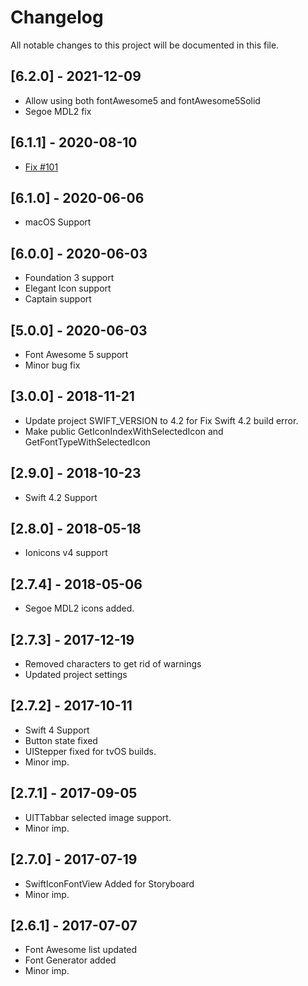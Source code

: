 # Changelog
All notable changes to this project will be documented in this file.

## [6.2.0] - 2021-12-09
- Allow using both fontAwesome5 and fontAwesome5Solid
- Segoe MDL2 fix

## [6.1.1] - 2020-08-10
- [Fix #101](https://useiconic.com/open/)

## [6.1.0] - 2020-06-06
- macOS Support

## [6.0.0] - 2020-06-03
- Foundation 3 support
- Elegant Icon support
- Captain support

## [5.0.0] - 2020-06-03
- Font Awesome 5 support
- Minor bug fix

## [3.0.0] - 2018-11-21
- Update project SWIFT_VERSION to 4.2 for Fix Swift 4.2 build error.
- Make public GetIconIndexWithSelectedIcon and GetFontTypeWithSelectedIcon

## [2.9.0] - 2018-10-23
-  Swift 4.2 Support

## [2.8.0] - 2018-05-18

- Ionicons v4 support

## [2.7.4] - 2018-05-06

- Segoe MDL2 icons added.

## [2.7.3] - 2017-12-19

- Removed characters to get rid of warnings
- Updated project settings

## [2.7.2] - 2017-10-11

- Swift 4 Support
- Button state fixed
- UIStepper fixed for tvOS builds.
- Minor imp.

## [2.7.1] - 2017-09-05

- UITTabbar selected image support.
- Minor imp.

## [2.7.0] - 2017-07-19

- SwiftIconFontView Added for Storyboard
- Minor imp.

## [2.6.1] - 2017-07-07

- Font Awesome list updated
- Font Generator added
- Minor imp.
